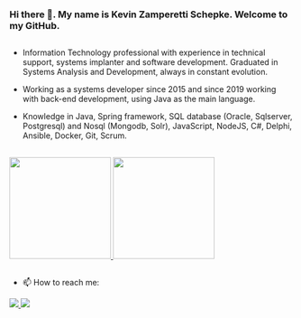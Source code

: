 ### Hi there 👋. My name is Kevin Zamperetti Schepke. Welcome to my GitHub.

##
- Information Technology professional with experience in technical support, systems implanter and software development. Graduated in Systems Analysis and Development, always in constant evolution. 

- Working as a systems developer since 2015 and since 2019 working with back-end development, using Java as the main language.

- Knowledge in Java, Spring framework, SQL database (Oracle, Sqlserver, Postgresql) and Nosql (Mongodb, Solr), JavaScript, NodeJS, C#, Delphi, Ansible, Docker, Git, Scrum.
##

<div>
  <a href="https://github.com/kevinzamperetti">
    <img height="180em" src="https://github-readme-stats.vercel.app/api?username=kevinzamperetti&show_icons=true&theme=dark&include_all_commits=true&count_private=true"/>
    <img height="180em" src="https://github-readme-stats.vercel.app/api/top-langs/?username=kevinzamperetti&layout=compact&langs_count=8&theme=dark"/>
  </a>
</div>

##  

- 📫 How to reach me:

<div>
  <a href="https://www.linkedin.com/in/kevin-zamperetti-schepke/?locale=en_US" target="_blank">
    <img src="https://img.shields.io/badge/LinkedIn-0077B5?style=for-the-badge&logo=linkedin&logoColor=white">
  </a>
  <a href="mailto:kevin.zamperetti92@gmail.com" target="_blank">
    <img src="https://img.shields.io/badge/Gmail-D14836?style=for-the-badge&logo=gmail&logoColor=white">
  </a>
</div> 

